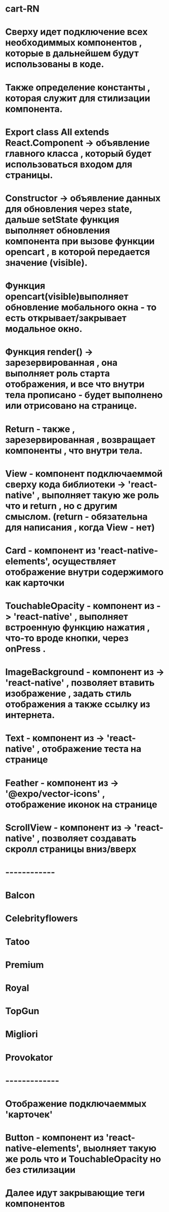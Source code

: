 # cart-RN
# Сверху идет подключение всех необходиммых компонентов , которые в дальнейшем будут использованы в коде.
# Также определение константы , которая служит для стилизации компонента.
# Export class All extends React.Component -> объявление главного класса , который будет использоваться входом для страницы. 
# Constructor -> объявление данных для обновления через state, дальше setState функция выполняет обновления компонента при вызове функции opencart , в которой передается значение (visible).
# Функция opencart(visible)выполняет обновление мобального окна - то есть открывает/закрывает модальное окно.
# Функция render() -> зарезервированная , она выполняет роль старта отображения, и все что внутри тела прописано - будет выполнено или отрисовано на странице.
# Return - также , зарезервированная , возвращает компоненты , что внутри тела.
# View - компонент подключаеммой сверху кода библиотеки -> 'react-native' , выполняет такую же роль что и return , но с другим смыслом. (return - обязательна для написания , когда View - нет) 
# Card - компонент из 'react-native-elements', осуществляет отображение внутри содержимого как карточки
# TouchableOpacity - компонент из -> 'react-native' , выполняет встроенную функцию нажатия , что-то вроде кнопки, через onPress .
# ImageBackground - компонент из -> 'react-native' , позволяет втавить изображение , задать стиль отображения а также ссылку из интернета.
# Text - компонент из -> 'react-native' , отображение теста на странице 
# Feather - компонент из -> '@expo/vector-icons' , отображение иконок на странице
# ScrollView - компонент из -> 'react-native' , позволяет создавать скролл страницы вниз/вверх
# ------------
# Balcon
# Celebrityflowers
# Tatoo
# Premium
# Royal
# TopGun
# Migliori
# Provokator
# -------------
# Отображение подключаеммых 'карточек'
# Button - компонент из 'react-native-elements', выолняет такую же роль что и TouchableOpacity но без     стилизации
# Далее идут закрывающие теги компонентов
